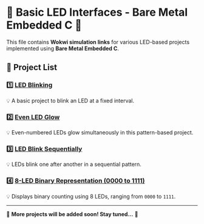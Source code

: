 # 📌 Basic LED Interfaces - Bare Metal Embedded C 🚀

This file contains **Wokwi simulation links** for various LED-based projects implemented using **Bare Metal Embedded C**.



## 🔹 Project List

### 1️⃣ [LED Blinking](https://wokwi.com/projects/422254429633147905)
💡 A basic project to blink an LED at a fixed interval.

### 2️⃣ [Even LED Glow](https://wokwi.com/projects/422251815356660737)
💡 Even-numbered LEDs glow simultaneously in this pattern-based project.

### 3️⃣ [LED Blink Sequentially](https://wokwi.com/projects/422294787898091521)
💡 LEDs blink one after another in a sequential pattern.

### 4️⃣ [8-LED Binary Representation (0000 to 1111)](https://wokwi.com/projects/422221318000072705)
💡 Displays binary counting using 8 LEDs, ranging from `0000` to `1111`.

---

📢 **More projects will be added soon! Stay tuned...** 🚀
